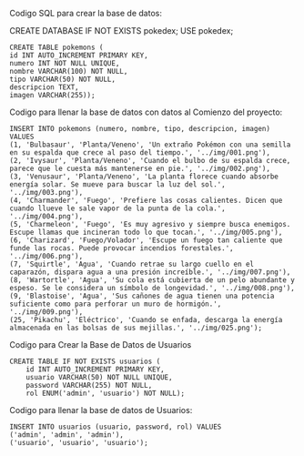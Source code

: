 Codigo SQL para crear la base de datos:

CREATE DATABASE IF NOT EXISTS pokedex;
    USE pokedex;

    CREATE TABLE pokemons (
    id INT AUTO_INCREMENT PRIMARY KEY,
    numero INT NOT NULL UNIQUE,        
    nombre VARCHAR(100) NOT NULL,
    tipo VARCHAR(50) NOT NULL,      
    descripcion TEXT,
    imagen VARCHAR(255));

Codigo para llenar la base de datos con datos al Comienzo del proyecto:

    INSERT INTO pokemons (numero, nombre, tipo, descripcion, imagen) VALUES
    (1, 'Bulbasaur', 'Planta/Veneno', 'Un extraño Pokémon con una semilla en su espalda que crece al paso del tiempo.', '../img/001.png'),
    (2, 'Ivysaur', 'Planta/Veneno', 'Cuando el bulbo de su espalda crece, parece que le cuesta más mantenerse en pie.', '../img/002.png'),
    (3, 'Venusaur', 'Planta/Veneno', 'La planta florece cuando absorbe energía solar. Se mueve para buscar la luz del sol.', '../img/003.png'),
    (4, 'Charmander', 'Fuego', 'Prefiere las cosas calientes. Dicen que cuando llueve le sale vapor de la punta de la cola.', '../img/004.png'),
    (5, 'Charmeleon', 'Fuego', 'Es muy agresivo y siempre busca enemigos. Escupe llamas que incineran todo lo que tocan.', '../img/005.png'),
    (6, 'Charizard', 'Fuego/Volador', 'Escupe un fuego tan caliente que funde las rocas. Puede provocar incendios forestales.', '../img/006.png'),
    (7, 'Squirtle', 'Agua', 'Cuando retrae su largo cuello en el caparazón, dispara agua a una presión increíble.', '../img/007.png'),
    (8, 'Wartortle', 'Agua', 'Su cola está cubierta de un pelo abundante y espeso. Se le considera un símbolo de longevidad.', '../img/008.png'),
    (9, 'Blastoise', 'Agua', 'Sus cañones de agua tienen una potencia suficiente como para perforar un muro de hormigón.', '../img/009.png'),
    (25, 'Pikachu', 'Eléctrico', 'Cuando se enfada, descarga la energía almacenada en las bolsas de sus mejillas.', '../img/025.png');

Codigo para Crear la Base de Datos de Usuarios

    CREATE TABLE IF NOT EXISTS usuarios (
        id INT AUTO_INCREMENT PRIMARY KEY,
        usuario VARCHAR(50) NOT NULL UNIQUE,
        password VARCHAR(255) NOT NULL,
        rol ENUM('admin', 'usuario') NOT NULL);

Codigo para llenar la base de datos de Usuarios:

    INSERT INTO usuarios (usuario, password, rol) VALUES
    ('admin', 'admin', 'admin'),
    ('usuario', 'usuario', 'usuario');

